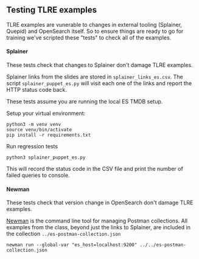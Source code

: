 ## Testing TLRE examples

TLRE examples are vunerable to changes in external tooling (Splainer, Quepid) and OpenSearch itself. So to ensure things are ready to go for training we've scripted these "tests" to check all of the examples.

#### Splainer

These tests check that changes to Splainer don't damage TLRE examples.

Splainer links from the slides are stored in `splainer_links_es.csv`. The script `splainer_puppet_es.py` will visit each one of the links and report the HTTP status code back.

These tests assume you are running the local ES TMDB setup.

Setup your virtual environment:
```
python3 -m venv venv
source venv/bin/activate
pip install -r requirements.txt
```

Run regression tests
```
python3 splainer_puppet_es.py
```

This will record the status code in the CSV file and print the number of failed queries to console.

#### Newman

These tests check that version change in OpenSearch don't damage TLRE examples.

[Newman](https://github.com/postmanlabs/newman) is the command line tool for managing Postman collections. All examples from the class, beyond just the links to Splainer, are included in the collection `../es-postman-collection.json`

```
newman run --global-var "es_host=localhost:9200" ../../es-postman-collection.json
```
